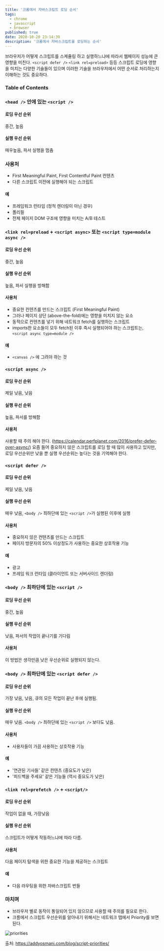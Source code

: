 ```yaml
---
title: '크롬에서 자바스크립트 로딩 순서'
tags:
  - chrome
  - javascript
  - browser
published: true
date: 2020-10-20 23:14:39
description: '크롬에서 자바스크립트를 로딩하는 순서'
---
```


브라우저가 어떻게 스크립트를 스케쥴링 하고 실행하느냐에 따라서 웹페이지 성능에 큰 영향을 미친다. `<script defer />` `<link rel=preload>` 등등 스크립트 로딩에 영향을 미치는 다양한 기술들이 있으며 이러한 기술을 브라우저에서 어떤 순서로 처리하는지 이해하는 것도 중요하다.

### Table of Contents

### `<head />` 안에 있는 `<script />`

#### 로딩 우선 순위

중간, 높음

#### 실행 우선 순위

매우높음, 파서 실행을 멈춤

### 사용처

- First Meaningful Paint, First Contentful Paint 컨텐츠
- 다른 스크립트 이전에 실행해야 되는 스크립트

#### 예

- 프레임워크 런타임 (정적 렌더링이 아닌 경우)
- 폴리필
- 전체 페이지 DOM 구조에 영향을 미치는 A/B 테스트

### `<link rel=preload` + `<script async>` 또는 `<script type=module async />`

#### 로딩 우선 순위

중간, 높음

#### 실행 우선 순위

높음, 파서 실행을 방해함

#### 사용처

- 중요한 컨텐츠를 만드는 스크립트 (First Meaningful Paint)
- 그러나 페이지 상단 (above-the-fold)에는 영향을 미치지 않는 요소
- 동적으로 컨텐츠를 넣기 위해 네트워크 fetch를 실행하는 스크립트
- imports한 요소들이 모두 fetch된 이후 즉시 실행되어야 하는 스크립트는, `<script async type=module />`

#### 예

- `<canvas />` 에 그려야 하는 것

### `<script async />`

#### 로딩 우선 순위

제일 낮음, 낮음

#### 실행 우선 순위

높음, 파서를 방해함

#### 사용처

사용할 때 주의 해야 한다. (https://calendar.perfplanet.com/2016/prefer-defer-over-async/) 요즘 들어 중요하지 않은 스크립트를 로딩 할 때 많이 사용하고 있지만, 로딩 우선순위만 낮을 뿐 실행 우선순위는 높다는 것을 기억해야 한다.

### `<script defer />`

#### 로딩 우선 순위

제일 낮음, 낮음

#### 실행 우선 순위

매우 낮음, `<body />` 최하단에 있는 `<script />`가 실행된 이후에 실행

#### 사용처

- 중요하지 않은 컨텐츠를 만드는 스크립트
- 페이지 방문자의 50% 이상정도가 사용하는 중요한 상호작용 기능

#### 예

- 광고
- 프레임 워크 런타임 (클라이언트 또는 서버사이드 렌더링)

### `<body />` 최하단에 있는 `<script />`

#### 로딩 우선 순위

중간, 높음

#### 실행 우선 순위

낮음, 파서의 작업이 끝나기를 기다림

#### 사용처

이 방법은 생각만큼 낮은 우선순위로 실행되지 않는다.

### `<body />` 최하단에 있는 `<script defer />`

#### 로딩 우선 순위

가장 낮음, 낮음, 큐의 모든 작업이 끝난 후에 실행됨.

#### 실행 우선 순위

매우 낮음. `<body />` 최하단에 있는 `<script />` 보다도 낮음.

#### 사용처

- 사용자들이 가끔 사용하는 상호작용 기능

#### 예

- '연관된 기사들' 같은 컨텐츠 (중요도가 낮은)
- '피드백을 주세요' 같은 기능들 (역시 중요도가 낮은)

### `<link rel=prefetch />` + `<script/>`

#### 로딩 우선 순위

작업이 없을 때, 가장낮음

#### 실행 우선 순위

스크립트가 어떻게 작동하느냐에 따라 다름.

#### 사용처

다음 페이지 탐색을 위한 중요한 기능을 제공하는 스크립트

#### 예

- 다음 라우팅을 위한 자바스크립트 번들

### 마치며

- 브라우저 별로 동작이 통일되어 있지 않으므로 사용할 때 주의를 필요로 한다.
- 크롬에서 스크립트 우선순위를 알아내기 위해서는 네트워크 탭에서 Priority를 보면된다.

![priorities](https://addyosmani.com/assets/images/tweet-priorities@3x.png)

출처: https://addyosmani.com/blog/script-priorities/
